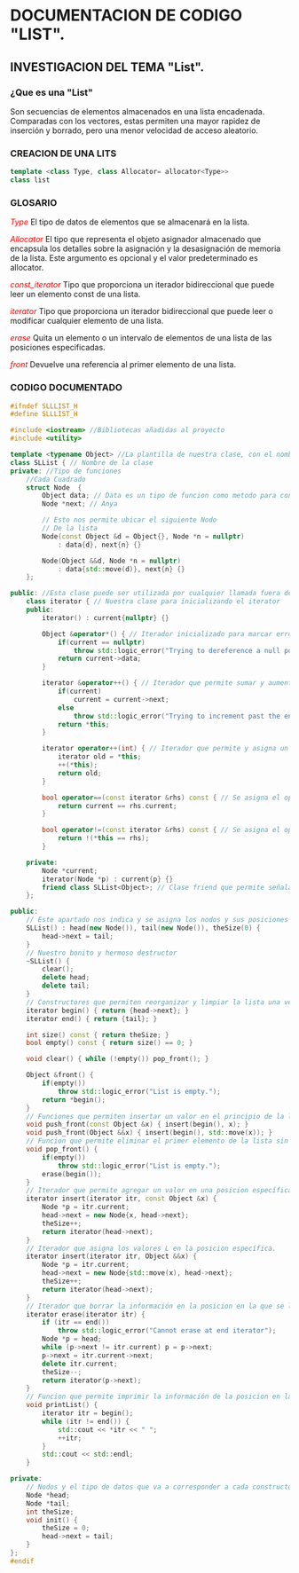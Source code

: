 # DOCUMENTACION DE CODIGO "LIST".

## INVESTIGACION DEL TEMA "List".

### ¿Que es una "List"

Son secuencias de elementos almacenados en una lista encadenada. Comparadas con los vectores, estas permiten una mayor rapidez de inserción y borrado, pero una menor velocidad de acceso aleatorio.

### CREACION DE UNA LITS

```cpp 
template <class Type, class Allocator= allocator<Type>>
class list
```

### GLOSARIO

<font color='red'>*Type*</font>
El tipo de datos de elementos que se almacenará en la lista.

<font color='red'>*Allocator*</font>
El tipo que representa el objeto asignador almacenado que encapsula los detalles sobre la asignación y la desasignación de memoria de la lista. Este argumento es opcional y el valor predeterminado es allocator<Type>.

<font color='red'>*const_iterator*</font>
Tipo que proporciona un iterador bidireccional que puede leer un elemento const de una lista.

<font color='red'>*iterator*</font>	
Tipo que proporciona un iterador bidireccional que puede leer o modificar cualquier elemento de una lista.

<font color='red'>*erase*</font>
Quita un elemento o un intervalo de elementos de una lista de las posiciones especificadas.

<font color='red'>*front*</font>
Devuelve una referencia al primer elemento de una lista.

### CODIGO DOCUMENTADO

```cpp
#ifndef SLLLIST_H
#define SLLLIST_H

#include <iostream> //Bibliotecas añadidas al proyecto
#include <utility>

template <typename Object> //La plantilla de nuestra clase, con el nombre de nuestros tipos
class SLList { // Nombre de la clase
private: //Tipo de funciones
    //Cada Cuadrado
    struct Node  {
        Object data; // Data es un tipo de funcion como metodo para contener y en algoritmos
        Node *next; // Anya

        // Esto nos permite ubicar el siguiente Nodo
        // De la lista
        Node(const Object &d = Object{}, Node *n = nullptr)
            : data{d}, next{n} {}

        Node(Object &&d, Node *n = nullptr)
            : data{std::move(d)}, next{n} {}
    };

public: //Esta clase puede ser utilizada por cualquier llamada fuera de la clase
    class iterator { // Nuestra clase para inicializando el iterator
    public:
        iterator() : current{nullptr} {}

        Object &operator*() { // Iterador inicializado para marcar error en caso de falla logica
            if(current == nullptr)
                throw std::logic_error("Trying to dereference a null pointer.");
            return current->data;
        }

        iterator &operator++() { // Iterador que permite sumar y aumentar la posicion del iterador
            if(current)
                current = current->next;
            else
                throw std::logic_error("Trying to increment past the end.");
            return *this;
        }

        iterator operator++(int) { // Iterador que permite y asigna un valor para cambiar la posicion
            iterator old = *this;
            ++(*this);
            return old;
        }

        bool operator==(const iterator &rhs) const { // Se asigna el operador que permite igualar la posicion
            return current == rhs.current;
        }

        bool operator!=(const iterator &rhs) const { // Se asigna el operador que permite comprobar la diferencia
            return !(*this == rhs);
        }

    private:
        Node *current;
        iterator(Node *p) : current{p} {}
        friend class SLList<Object>; // Clase friend que permite señalar el objeto
    };

public:
    // Este apartado nos indica y se asigna los nodos y sus posiciones en la lista entrelazada
    SLList() : head(new Node()), tail(new Node()), theSize(0) {
        head->next = tail;
    }
    // Nuestro bonito y hermoso destructor
    ~SLList() {
        clear();
        delete head;
        delete tail;
    }
    // Constructores que permiten reorganizar y limpiar la lista una vez eliminado un valor
    iterator begin() { return {head->next}; }
    iterator end() { return {tail}; }

    int size() const { return theSize; }
    bool empty() const { return size() == 0; }

    void clear() { while (!empty()) pop_front(); }

    Object &front() {
        if(empty())
            throw std::logic_error("List is empty.");
        return *begin();
    }
    // Funciones que permiten insertar un valor en el principio de la lista
    void push_front(const Object &x) { insert(begin(), x); }
    void push_front(Object &&x) { insert(begin(), std::move(x)); }
    // Funcion que permite eliminar el primer elemento de la lista sin alterar el orden
    void pop_front() {
        if(empty())
            throw std::logic_error("List is empty.");
        erase(begin());
    }
    // Iterador que permite agregar un valor en una posicion específica.
    iterator insert(iterator itr, const Object &x) {
        Node *p = itr.current;
        head->next = new Node{x, head->next};
        theSize++;
        return iterator(head->next);
    }
    // Iterador que asigna los valores L en la posicion específica.
    iterator insert(iterator itr, Object &&x) {
        Node *p = itr.current;
        head->next = new Node{std::move(x), head->next};
        theSize++;
        return iterator(head->next);
    }
    // Iterador que borrar la información en la posicion en la que se le asigna.
    iterator erase(iterator itr) {
        if (itr == end())
            throw std::logic_error("Cannot erase at end iterator");
        Node *p = head;
        while (p->next != itr.current) p = p->next;
        p->next = itr.current->next;
        delete itr.current;
        theSize--;
        return iterator(p->next);
    }
    // Funcion que permite imprimir la información de la posicion en la que se encuentra el iterador
    void printList() {
        iterator itr = begin();
        while (itr != end()) {
            std::cout << *itr << " ";
            ++itr;
        }
        std::cout << std::endl;
    }

private:
    // Nodos y el tipo de datos que va a corresponder a cada constructor y operador
    Node *head;
    Node *tail;
    int theSize;
    void init() {
        theSize = 0;
        head->next = tail;
    }
};
#endif
```